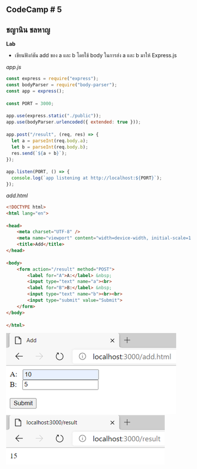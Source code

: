## CodeCamp # 5

## ชญานิน ชลหาญ

**Lab**  
- เขียนฟังก์ชัน add ของ a และ b โดยใช้ body ในการส่ง a และ b มาให้ Express.js

*app.js*
```javascript
const express = require("express");
const bodyParser = require("body-parser");
const app = express();

const PORT = 3000;

app.use(express.static("./public"));
app.use(bodyParser.urlencoded({ extended: true }));

app.post("/result", (req, res) => {
  let a = parseInt(req.body.a);
  let b = parseInt(req.body.b);
  res.send(`${a + b}`);
});

app.listen(PORT, () => {
  console.log(`app listening at http://localhost:${PORT}`);
});
```

*add.html*
```html
<!DOCTYPE html>
<html lang="en">

<head>
    <meta charset="UTF-8" />
    <meta name="viewport" content="width=device-width, initial-scale=1.0" />
    <title>Add</title>
</head>

<body>
    <form action="/result" method="POST">
        <label for="A">A:</label> &nbsp;
        <input type="text" name="a"><br>
        <label for="B">B:</label> &nbsp;
        <input type="text" name="b"><br><br>
        <input type="submit" value="Submit">
    </form>
</body>

</html>
```

![body1](body1.png)  
![body2](body2.png)